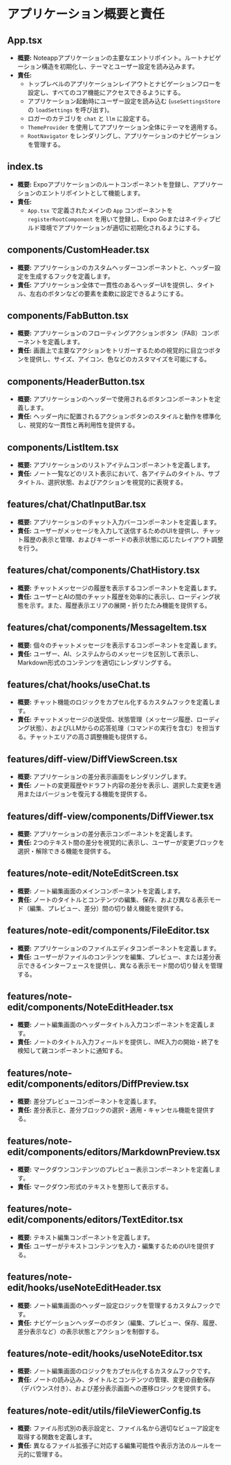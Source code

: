 # アプリケーション概要と責任

## App.tsx

*   **概要:** Noteappアプリケーションの主要なエントリポイント。ルートナビゲーション構造を初期化し、テーマとユーザー設定を読み込みます。
*   **責任:**
    *   トップレベルのアプリケーションレイアウトとナビゲーションフローを設定し、すべてのコア機能にアクセスできるようにする。
    *   アプリケーション起動時にユーザー設定を読み込む (`useSettingsStore` の `loadSettings` を呼び出す)。
    *   ロガーのカテゴリを `chat` と `llm` に設定する。
    *   `ThemeProvider` を使用してアプリケーション全体にテーマを適用する。
    *   `RootNavigator` をレンダリングし、アプリケーションのナビゲーションを管理する。

## index.ts

*   **概要:** Expoアプリケーションのルートコンポーネントを登録し、アプリケーションのエントリポイントとして機能します。
*   **責任:**
    *   `App.tsx` で定義されたメインの `App` コンポーネントを `registerRootComponent` を用いて登録し、Expo Goまたはネイティブビルド環境でアプリケーションが適切に初期化されるようにする。

## components/CustomHeader.tsx

*   **概要:** アプリケーションのカスタムヘッダーコンポーネントと、ヘッダー設定を生成するフックを定義します。
*   **責任:** アプリケーション全体で一貫性のあるヘッダーUIを提供し、タイトル、左右のボタンなどの要素を柔軟に設定できるようにする。

## components/FabButton.tsx

*   **概要:** アプリケーションのフローティングアクションボタン（FAB）コンポーネントを定義します。
*   **責任:** 画面上で主要なアクションをトリガーするための視覚的に目立つボタンを提供し、サイズ、アイコン、色などのカスタマイズを可能にする。

## components/HeaderButton.tsx

*   **概要:** アプリケーションのヘッダーで使用されるボタンコンポーネントを定義します。
*   **責任:** ヘッダー内に配置されるアクションボタンのスタイルと動作を標準化し、視覚的な一貫性と再利用性を提供する。

## components/ListItem.tsx

*   **概要:** アプリケーションのリストアイテムコンポーネントを定義します。
*   **責任:** ノート一覧などのリスト表示において、各アイテムのタイトル、サブタイトル、選択状態、およびアクションを視覚的に表現する。

## features/chat/ChatInputBar.tsx

*   **概要:** アプリケーションのチャット入力バーコンポーネントを定義します。
*   **責任:** ユーザーがメッセージを入力して送信するためのUIを提供し、チャット履歴の表示と管理、およびキーボードの表示状態に応じたレイアウト調整を行う。

## features/chat/components/ChatHistory.tsx

*   **概要:** チャットメッセージの履歴を表示するコンポーネントを定義します。
*   **責任:** ユーザーとAIの間のチャット履歴を効率的に表示し、ローディング状態を示す。また、履歴表示エリアの展開・折りたたみ機能を提供する。

## features/chat/components/MessageItem.tsx

*   **概要:** 個々のチャットメッセージを表示するコンポーネントを定義します。
*   **責任:** ユーザー、AI、システムからのメッセージを区別して表示し、Markdown形式のコンテンツを適切にレンダリングする。

## features/chat/hooks/useChat.ts

*   **概要:** チャット機能のロジックをカプセル化するカスタムフックを定義します。
*   **責任:** チャットメッセージの送受信、状態管理（メッセージ履歴、ローディング状態）、およびLLMからの応答処理（コマンドの実行を含む）を担当する。チャットエリアの高さ調整機能も提供する。

## features/diff-view/DiffViewScreen.tsx

*   **概要:** アプリケーションの差分表示画面をレンダリングします。
*   **責任:** ノートの変更履歴やドラフト内容の差分を表示し、選択した変更を適用またはバージョンを復元する機能を提供する。

## features/diff-view/components/DiffViewer.tsx

*   **概要:** アプリケーションの差分表示コンポーネントを定義します。
*   **責任:** 2つのテキスト間の差分を視覚的に表示し、ユーザーが変更ブロックを選択・解除できる機能を提供する。

## features/note-edit/NoteEditScreen.tsx

*   **概要:** ノート編集画面のメインコンポーネントを定義します。
*   **責任:** ノートのタイトルとコンテンツの編集、保存、および異なる表示モード（編集、プレビュー、差分）間の切り替え機能を提供する。

## features/note-edit/components/FileEditor.tsx

*   **概要:** アプリケーションのファイルエディタコンポーネントを定義します。
*   **責任:** ユーザーがファイルのコンテンツを編集、プレビュー、または差分表示できるインターフェースを提供し、異なる表示モード間の切り替えを管理する。

## features/note-edit/components/NoteEditHeader.tsx

*   **概要:** ノート編集画面のヘッダータイトル入力コンポーネントを定義します。
*   **責任:** ノートのタイトル入力フィールドを提供し、IME入力の開始・終了を検知して親コンポーネントに通知する。

## features/note-edit/components/editors/DiffPreview.tsx

*   **概要:** 差分プレビューコンポーネントを定義します。
*   **責任:** 差分表示と、差分ブロックの選択・適用・キャンセル機能を提供する。

## features/note-edit/components/editors/MarkdownPreview.tsx

*   **概要:** マークダウンコンテンツのプレビュー表示コンポーネントを定義します。
*   **責任:** マークダウン形式のテキストを整形して表示する。

## features/note-edit/components/editors/TextEditor.tsx

*   **概要:** テキスト編集コンポーネントを定義します。
*   **責任:** ユーザーがテキストコンテンツを入力・編集するためのUIを提供する。

## features/note-edit/hooks/useNoteEditHeader.tsx

*   **概要:** ノート編集画面のヘッダー設定ロジックを管理するカスタムフックです。
*   **責任:** ナビゲーションヘッダーのボタン（編集、プレビュー、保存、履歴、差分表示など）の表示状態とアクションを制御する。

## features/note-edit/hooks/useNoteEditor.tsx

*   **概要:** ノート編集画面のロジックをカプセル化するカスタムフックです。
*   **責任:** ノートの読み込み、タイトルとコンテンツの管理、変更の自動保存（デバウンス付き）、および差分表示画面への遷移ロジックを提供する。

## features/note-edit/utils/fileViewerConfig.ts

*   **概要:** ファイル形式別の表示設定と、ファイル名から適切なビューア設定を取得する関数を定義します。
*   **責任:** 異なるファイル拡張子に対応する編集可能性や表示方法のルールを一元的に管理する。
